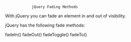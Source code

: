                 jQuery Fading Methods
With jQuery you can fade an element in and out of visibility.

jQuery has the following fade methods:

fadeIn()
fadeOut()
fadeToggle()
fadeTo()
